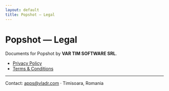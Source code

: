 ```yaml
---
layout: default
title: Popshot — Legal
---
```


<div class="main">
  <h1>Popshot — Legal</h1>
  <p>Documents for Popshot by <strong>VAR TIM SOFTWARE SRL</strong>.</p>
  <ul>
    <li><a href="/privacy-policy">Privacy Policy</a></li>
    <li><a href="/terms">Terms &amp; Conditions</a></li>
  </ul>
  <hr/>
  <footer>Contact: <a href="mailto:apps@vladr.com">apps@vladr.com</a> · Timisoara, Romania</footer>
</div>

<link rel="stylesheet" href="/assets/style.css">